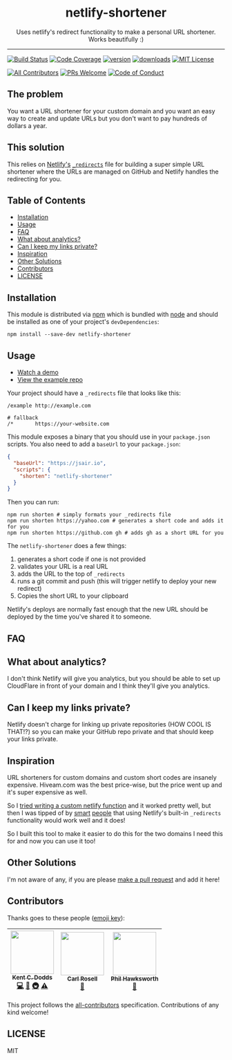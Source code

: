 <div align="center">
<h1>netlify-shortener</h1>

<p>Uses netlify's redirect functionality to make a personal URL shortener. Works
beautifully :)</p>

</div>

<hr />

[![Build Status][build-badge]][build]
[![Code Coverage][coverage-badge]][coverage]
[![version][version-badge]][package] [![downloads][downloads-badge]][npmtrends]
[![MIT License][license-badge]][license]

[![All Contributors](https://img.shields.io/badge/all_contributors-3-orange.svg?style=flat-square)](#contributors)
[![PRs Welcome][prs-badge]][prs] [![Code of Conduct][coc-badge]][coc]

## The problem

You want a URL shortener for your custom domain and you want an easy way to
create and update URLs but you don't want to pay hundreds of dollars a year.

## This solution

This relies on [Netlify's](https://www.netlify.com)
[`_redirects`](https://www.netlify.com/docs/redirects/) file for building a
super simple URL shortener where the URLs are managed on GitHub and Netlify
handles the redirecting for you.

## Table of Contents

<!-- START doctoc generated TOC please keep comment here to allow auto update -->
<!-- DON'T EDIT THIS SECTION, INSTEAD RE-RUN doctoc TO UPDATE -->

- [Installation](#installation)
- [Usage](#usage)
- [FAQ](#faq)
- [What about analytics?](#what-about-analytics)
- [Can I keep my links private?](#can-i-keep-my-links-private)
- [Inspiration](#inspiration)
- [Other Solutions](#other-solutions)
- [Contributors](#contributors)
- [LICENSE](#license)

<!-- END doctoc generated TOC please keep comment here to allow auto update -->

## Installation

This module is distributed via [npm][npm] which is bundled with [node][node] and
should be installed as one of your project's `devDependencies`:

```
npm install --save-dev netlify-shortener
```

## Usage

- [Watch a demo](https://www.youtube.com/watch?v=HL6paXyx6hM&list=PLV5CVI1eNcJgCrPH_e6d57KRUTiDZgs0u)
- [View the example repo](https://github.com/kentcdodds/netlify-shortener-example)

Your project should have a `_redirects` file that looks like this:

```
/example http://example.com

# fallback
/*       https://your-website.com
```

This module exposes a binary that you should use in your `package.json` scripts.
You also need to add a `baseUrl` to your `package.json`:

```json
{
  "baseUrl": "https://jsair.io",
  "scripts": {
    "shorten": "netlify-shortener"
  }
}
```

Then you can run:

```
npm run shorten # simply formats your _redirects file
npm run shorten https://yahoo.com # generates a short code and adds it for you
npm run shorten https://github.com gh # adds gh as a short URL for you
```

The `netlify-shortener` does a few things:

1. generates a short code if one is not provided
2. validates your URL is a real URL
3. adds the URL to the top of `_redirects`
4. runs a git commit and push (this will trigger netlify to deploy your new
   redirect)
5. Copies the short URL to your clipboard

Netlify's deploys are normally fast enough that the new URL should be deployed
by the time you've shared it to someone.

## FAQ

## What about analytics?

I don't think Netlify will give you analytics, but you should be able to set up
CloudFlare in front of your domain and I think they'll give you analytics.

## Can I keep my links private?

Netlify doesn't charge for linking up private repositories (HOW COOL IS THAT!?)
so you can make your GitHub repo private and that should keep your links
private.

## Inspiration

URL shorteners for custom domains and custom short codes are insanely expensive.
Hiveam.com was the best price-wise, but the price went up and it's super
expensive as well.

So I
[tried writing a custom netlify function](https://www.youtube.com/watch?v=Xs-qvWqoi2U&list=PLV5CVI1eNcJgCrPH_e6d57KRUTiDZgs0u)
and it worked pretty well, but then I was tipped of by
[smart](https://twitter.com/CarlRosell/status/1070824678468567040)
[people](https://twitter.com/philhawksworth/status/1070826313173426176) that
using Netlify's built-in `_redirects` functionality would work well and it does!

So I built this tool to make it easier to do this for the two domains I need
this for and now you can use it too!

## Other Solutions

I'm not aware of any, if you are please [make a pull request][prs] and add it
here!

## Contributors

Thanks goes to these people ([emoji key][emojis]):

<!-- ALL-CONTRIBUTORS-LIST:START - Do not remove or modify this section -->
<!-- prettier-ignore -->
| [<img src="https://avatars.githubusercontent.com/u/1500684?v=3" width="100px;"/><br /><sub><b>Kent C. Dodds</b></sub>](https://kentcdodds.com)<br />[💻](https://github.com/kentcdodds/netlify-shortener/commits?author=kentcdodds "Code") [📖](https://github.com/kentcdodds/netlify-shortener/commits?author=kentcdodds "Documentation") [🚇](#infra-kentcdodds "Infrastructure (Hosting, Build-Tools, etc)") [⚠️](https://github.com/kentcdodds/netlify-shortener/commits?author=kentcdodds "Tests") | [<img src="https://avatars0.githubusercontent.com/u/2036823?v=4" width="100px;"/><br /><sub><b>Carl Rosell</b></sub>](https://github.com/CarlRosell)<br />[🤔](#ideas-CarlRosell "Ideas, Planning, & Feedback") | [<img src="https://avatars3.githubusercontent.com/u/5865?v=4" width="100px;"/><br /><sub><b>Phil Hawksworth</b></sub>](http://hawksworx.com)<br />[🤔](#ideas-philhawksworth "Ideas, Planning, & Feedback") |
| :---: | :---: | :---: |

<!-- ALL-CONTRIBUTORS-LIST:END -->

This project follows the [all-contributors][all-contributors] specification.
Contributions of any kind welcome!

## LICENSE

MIT

[npm]: https://www.npmjs.com/
[node]: https://nodejs.org
[build-badge]: https://img.shields.io/travis/kentcdodds/netlify-shortener.svg?style=flat-square
[build]: https://travis-ci.org/kentcdodds/netlify-shortener
[coverage-badge]: https://img.shields.io/codecov/c/github/kentcdodds/netlify-shortener.svg?style=flat-square
[coverage]: https://codecov.io/github/kentcdodds/netlify-shortener
[version-badge]: https://img.shields.io/npm/v/netlify-shortener.svg?style=flat-square
[package]: https://www.npmjs.com/package/netlify-shortener
[downloads-badge]: https://img.shields.io/npm/dm/netlify-shortener.svg?style=flat-square
[npmtrends]: http://www.npmtrends.com/netlify-shortener
[license-badge]: https://img.shields.io/npm/l/netlify-shortener.svg?style=flat-square
[license]: https://github.com/kentcdodds/netlify-shortener/blob/master/LICENSE
[prs-badge]: https://img.shields.io/badge/PRs-welcome-brightgreen.svg?style=flat-square
[prs]: http://makeapullrequest.com
[donate-badge]: https://img.shields.io/badge/$-support-green.svg?style=flat-square
[coc-badge]: https://img.shields.io/badge/code%20of-conduct-ff69b4.svg?style=flat-square
[coc]: https://github.com/kentcdodds/netlify-shortener/blob/master/other/CODE_OF_CONDUCT.md
[github-watch-badge]: https://img.shields.io/github/watchers/kentcdodds/netlify-shortener.svg?style=social
[github-watch]: https://github.com/kentcdodds/netlify-shortener/watchers
[github-star-badge]: https://img.shields.io/github/stars/kentcdodds/netlify-shortener.svg?style=social
[github-star]: https://github.com/kentcdodds/netlify-shortener/stargazers
[twitter]: https://twitter.com/intent/tweet?text=Check%20out%20netlify-shortener%20by%20%40kentcdodds%20https%3A%2F%2Fgithub.com%2Fkentcdodds%2Fnetlify-shortener%20%F0%9F%91%8D
[twitter-badge]: https://img.shields.io/twitter/url/https/github.com/kentcdodds/netlify-shortener.svg?style=social
[emojis]: https://github.com/kentcdodds/all-contributors#emoji-key
[all-contributors]: https://github.com/kentcdodds/all-contributors
